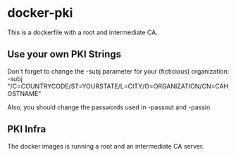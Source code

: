 # docker-pki
This is a dockerfile with a root and intermediate CA.

## Use your own PKI Strings
Don't forget to change the -subj parameter for your (ficticious) organization:
-subj "/C=COUNTRYCODE/ST=YOURSTATE/L=CITY/O=ORGANIZATION/CN=CAHOSTNAME"

Also, you should change the passwords used in
-passout and -passin

## PKI Infra
The docker images is running a root and an intermediate CA server.

